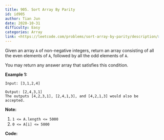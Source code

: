 ```yaml
---
title: 905. Sort Array By Parity
id: id905
author: Tian Jun
date: 2020-10-31
difficulty: Easy
categories: Array
link: <https://leetcode.com/problems/sort-array-by-parity/description/>
---
```


Given an array `A` of non-negative integers, return an array consisting of all
the even elements of `A`, followed by all the odd elements of `A`.

You may return any answer array that satisfies this condition.



**Example 1:**
            
	Input: [3,1,2,4]    
	Output: [2,4,3,1]    The outputs [4,2,3,1], [2,4,1,3], and [4,2,1,3] would also be accepted.    



**Note:**

  1. `1 <= A.length <= 5000`
  2. `0 <= A[i] <= 5000`


**Code:**
